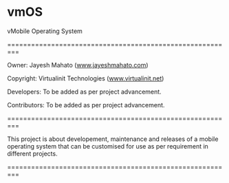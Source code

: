 # vmOS
vMobile Operating System

=========================================================

Owner: Jayesh Mahato (www.jayeshmahato.com)

Copyright: Virtualinit Technologies (www.virtualinit.net)

Developers: To be added as per project advancement.

Contributors: To be added as per project advancement.


=========================================================

This project is about developement, maintenance and releases of a mobile operating system that can be customised for use as per requirement in different projects.

=========================================================
